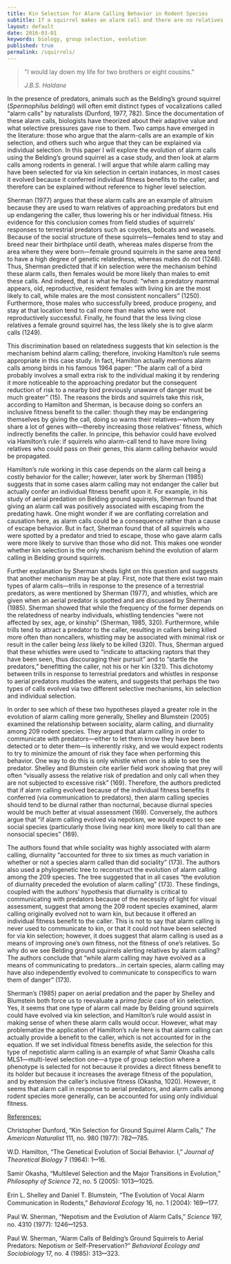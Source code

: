 ```yaml
---
title: Kin Selection for Alarm Calling Behavior in Rodent Species
subtitle: If a squirrel makes an alarm call and there are no relatives to hear it, does it make a sound?
layout: default
date: 2016-03-01
keywords: biology, group selection, evolution
published: true
permalink: /squirrels/
---
```


<blockquote class="wp-block-quote">
  <p>
    "I would lay down my life for two brothers or eight cousins."
  </p>
  
  <cite> <em>J.B.S. Haldane</em> </cite>
</blockquote>

In the presence of predators, animals such as the Belding’s ground squirrel (_Spermophilus beldingi_) will often emit distinct types of vocalizations called “alarm calls” by naturalists (Dunford, 1977, 782). Since the documentation of these alarm calls, biologists have theorized about their adaptive value and what selective pressures gave rise to them. Two camps have emerged in the literature: those who argue that the alarm-calls are an example of kin selection, and others such who argue that they can be explained via individual selection. In this paper I will explore the evolution of alarm calls using the Belding’s ground squirrel as a case study, and then look at alarm calls among rodents in general. I will argue that while alarm calling may have been selected for via kin selection in certain instances, in most cases it evolved because it conferred individual fitness benefits to the caller, and therefore can be explained without reference to higher level selection.

Sherman (1977) argues that these alarm calls are an example of altruism because they are used to warn relatives of approaching predators but end up endangering the caller, thus lowering his or her individual fitness. His evidence for this conclusion comes from field studies of squirrels’ responses to terrestrial predators such as coyotes, bobcats and weasels. Because of the social structure of these squirrels—females tend to stay and breed near their birthplace until death, whereas males disperse from the area where they were born—female ground squirrels in the same area tend to have a high degree of genetic relatedness, whereas males do not (1248). Thus, Sherman predicted that if kin selection were the mechanism behind these alarm calls, then females would be more likely than males to emit these calls. And indeed, that is what he found: “when a predatory mammal appears, old, reproductive, resident females with living kin are the most likely to call, while males are the most consistent noncallers” (1250). Furthermore, those males who successfully breed, produce progeny, and stay at that location tend to call more than males who were not reproductively successful. Finally, he found that the less living close relatives a female ground squirrel has, the less likely she is to give alarm calls (1249).

This discrimination based on relatedness suggests that kin selection is the mechanism behind alarm calling; therefore, invoking Hamilton’s rule seems appropriate in this case study. In fact, Hamilton actually mentions alarm calls among birds in his famous 1964 paper: “The alarm call of a bird probably involves a small extra risk to the individual making it by rendering it more noticeable to the approaching predator but the consequent reduction of risk to a nearby bird previously unaware of danger must be much greater” (15). The reasons the birds and squirrels take this risk, according to Hamilton and Sherman, is because doing so confers an inclusive fitness benefit to the caller: though they may be endangering themselves by giving the call, doing so warns their relatives—whom they share a lot of genes with—thereby increasing those relatives’ fitness, which indirectly benefits the caller. In principe, this behavior could have evolved via Hamilton’s rule: if squirrels who alarm-call tend to have more living relatives who could pass on their genes, this alarm calling behavior would be propagated.

Hamilton’s rule working in this case depends on the alarm call being a costly behavior for the caller; however, later work by Sherman (1985) suggests that in some cases alarm calling may not endanger the caller but actually confer an individual fitness benefit upon it. For example, in his study of aerial predation on Belding ground squirrels, Sherman found that giving an alarm call was positively associated with escaping from the predating hawk. One might wonder if we are conflating correlation and causation here, as alarm calls could be a consequence rather than a cause of escape behavior. But in fact, Sherman found that of all squirrels who were spotted by a predator and tried to escape, those who gave alarm calls were more likely to survive than those who did not. This makes one wonder whether kin selection is the only mechanism behind the evolution of alarm calling in Belding ground squirrels.

Further explanation by Sherman sheds light on this question and suggests that another mechanism may be at play. First, note that there exist two main types of alarm calls—trills in response to the presence of a terrestrial predators, as were mentioned by Sherman (1977), and whistles, which are given when an aerial predator is spotted and are discussed by Sherman (1985). Sherman showed that while the frequency of the former depends on the relatedness of nearby individuals, whistling tendencies &#8220;were not affected by sex, age, or kinship” (Sherman, 1985, 320). Furthermore, while trills tend to attract a predator to the caller, resulting in callers being killed more often than noncallers, whistling may be associated with minimal risk or result in the caller being _less_ likely to be killed (320). Thus, Sherman argued that these whistles were used to “indicate to attacking raptors that they have been seen, thus discouraging their pursuit” and to “startle the predators,” benefitting the caller, not his or her kin (321). This dichotomy between trills in response to terrestrial predators and whistles in response to aerial predators muddies the waters, and suggests that perhaps the two types of calls evolved via two different selective mechanisms, kin selection and individual selection.

In order to see which of these two hypotheses played a greater role in the evolution of alarm calling more generally, Shelley and Blumstein (2005) examined the relationship between sociality, alarm calling, and diurnality among 209 rodent species. They argued that alarm calling in order to communicate with predators—either to let them know they have been detected or to deter them—is inherently risky, and we would expect rodents to try to minimize the amount of risk they face when performing this behavior. One way to do this is only whistle when one is able to see the predator. Shelley and Blumstein cite earlier field work showing that prey will often “visually assess the relative risk of predation and only call when they are not subjected to excessive risk” (169). Therefore, the authors predicted that if alarm calling evolved because of the individual fitness benefits it conferred (via communication to predators), then alarm calling species should tend to be diurnal rather than nocturnal, because diurnal species would be much better at visual assessment (169). Conversely, the authors argue that “if alarm calling evolved via nepotism, we would expect to see social species (particularly those living near kin) more likely to call than are nonsocial species” (169).

The authors found that while sociality was highly associated with alarm calling, diurnality “accounted for three to six times as much variation in whether or not a species alarm called than did sociality” (173). The authors also used a phylogenetic tree to reconstruct the evolution of alarm calling among the 209 species. The tree suggested that in all cases “the evolution of diurnality preceded the evolution of alarm calling” (173). These findings, coupled with the authors’ hypothesis that diurnality is critical to communicating with predators because of the necessity of light for visual assessment, suggest that among the 209 rodent species examined, alarm calling originally evolved not to warn kin, but because it offered an individual fitness benefit to the caller. This is not to say that alarm calling is never used to communicate to kin, or that it could not have been selected for via kin selection; however, it does suggest that alarm calling is used as a means of improving one’s own fitness, not the fitness of one’s relatives. So why do we see Belding ground squirrels alerting relatives by alarm calling? The authors conclude that “while alarm calling may have evolved as a means of communicating to predators…in certain species, alarm calling may have also independently evolved to communicate to conspecifics to warn them of danger” (173).

Sherman’s (1985) paper on aerial predation and the paper by Shelley and Blumstein both force us to reevaluate a _prima facie_ case of kin selection. Yes, it seems that one type of alarm call made by Belding ground squirrels could have evolved via kin selection, and Hamilton’s rule would assist in making sense of when these alarm calls would occur. However, what may problematize the application of Hamilton’s rule here is that alarm calling can actually provide a benefit to the caller, which is not accounted for in the equation. If we set individual fitness benefits aside, the selection for this type of nepotistic alarm calling is an example of what Samir Okasha calls MLS1—multi-level selection one—a type of group selection where a phenotype is selected for not because it provides a direct fitness benefit to its holder but because it increases the average fitness of the population, and by extension the caller’s inclusive fitness (Okasha, 1020). However, it seems that alarm call in response to aerial predators, and alarm calls among rodent species more generally, can be accounted for using only individual fitness.

<u>References:</u>

Christopher Dunford, “Kin Selection for Ground Squirrel Alarm Calls,” _The American Naturalist_ 111, no. 980 (1977): 782ꟷ785.

W.D. Hamilton, “The Genetical Evolution of Social Behavior. I,” _Journal of Theoretical Biology_ 7 (1964): 1ꟷ16.

Samir Okasha, “Multilevel Selection and the Major Transitions in Evolution,” _Philosophy of Science_ 72, no. 5 (2005): 1013ꟷ1025.

Erin L. Shelley and Daniel T. Blumstein, “The Evolution of Vocal Alarm Communication in Rodents,” _Behavioral Ecology_ 16, no. 1 (2004): 169ꟷ177.

Paul W. Sherman, “Nepotism and the Evolution of Alarm Calls,” _Science_ 197, no. 4310 (1977): 1246ꟷ1253.

Paul W. Sherman, “Alarm Calls of Belding&#8217;s Ground Squirrels to Aerial Predators: Nepotism or Self-Preservation?” _Behavioral Ecology and Sociobiology_ 17, no. 4 (1985): 313ꟷ323.